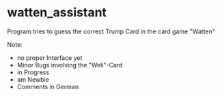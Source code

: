 # watten_assistant
Program tries to guess the correct Trump Card in the card game "Watten"

Note:
  * no proper Interface yet
  * Minor Bugs involving the "Weli"-Card
  * in Progress
  * am Newbie
  * Comments in German

